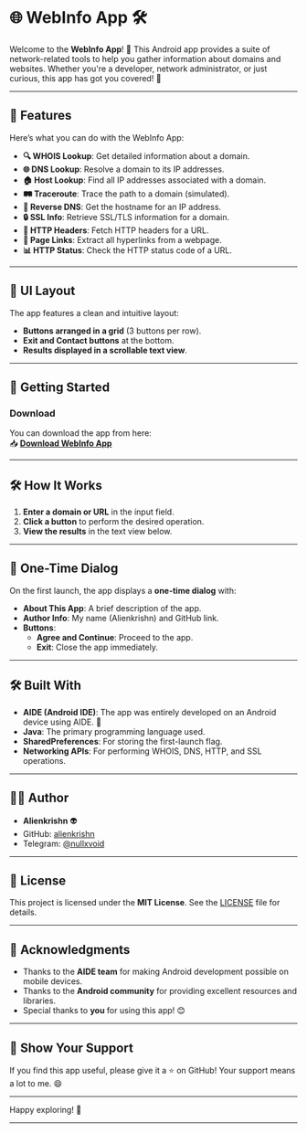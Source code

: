 # 🌐 WebInfo App 🛠️

Welcome to the **WebInfo App**! 🎉 This Android app provides a suite of network-related tools to help you gather information about domains and websites. Whether you're a developer, network administrator, or just curious, this app has got you covered! 🚀

---

## 📱 Features

Here’s what you can do with the WebInfo App:

- **🔍 WHOIS Lookup**: Get detailed information about a domain.
- **🌐 DNS Lookup**: Resolve a domain to its IP addresses.
- **🏠 Host Lookup**: Find all IP addresses associated with a domain.
- **🛤️ Traceroute**: Trace the path to a domain (simulated).
- **🔁 Reverse DNS**: Get the hostname for an IP address.
- **🔒 SSL Info**: Retrieve SSL/TLS information for a domain.
- **📄 HTTP Headers**: Fetch HTTP headers for a URL.
- **🔗 Page Links**: Extract all hyperlinks from a webpage.
- **📊 HTTP Status**: Check the HTTP status code of a URL.

---

## 🎨 UI Layout

The app features a clean and intuitive layout:

- **Buttons arranged in a grid** (3 buttons per row).
- **Exit and Contact buttons** at the bottom.
- **Results displayed in a scrollable text view**.

---

## 🚀 Getting Started

### Download
You can download the app from here:  
📥 **[Download WebInfo App](https://github.com/Anon4You/webinfo-app/releases/download/v1.0/WebInfo_1.0.apk)**

---

## 🛠️ How It Works

1. **Enter a domain or URL** in the input field.
2. **Click a button** to perform the desired operation.
3. **View the results** in the text view below.

---

## 🛑 One-Time Dialog

On the first launch, the app displays a **one-time dialog** with:

- **About This App**: A brief description of the app.
- **Author Info**: My name (Alienkrishn) and GitHub link.
- **Buttons**:
  - **Agree and Continue**: Proceed to the app.
  - **Exit**: Close the app immediately.

---

## 🛠️ Built With

- **AIDE (Android IDE)**: The app was entirely developed on an Android device using AIDE. 📱
- **Java**: The primary programming language used.
- **SharedPreferences**: For storing the first-launch flag.
- **Networking APIs**: For performing WHOIS, DNS, HTTP, and SSL operations.

---

## 👨‍💻 Author

- **Alienkrishn** 👽
- GitHub: [alienkrishn](https://github.com/Anon4You)
- Telegram: [@nullxvoid](https://t.me/nullxvoid)

---

## 📜 License

This project is licensed under the **MIT License**. See the [LICENSE](LICENSE) file for details.

---

## 🙏 Acknowledgments

- Thanks to the **AIDE team** for making Android development possible on mobile devices.
- Thanks to the **Android community** for providing excellent resources and libraries.
- Special thanks to **you** for using this app! 😊

---

## 🌟 Show Your Support

If you find this app useful, please give it a ⭐️ on GitHub! Your support means a lot to me. 😄

---

Happy exploring! 🚀

---
